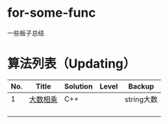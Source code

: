 # for-some-func
一些板子总结
# 算法列表（Updating）
|No.|Title|Solution|Level|Backup|
|---|-----|--------|-----|------|
|1|[大数相乘](https://github.com/liuyangNB/for-some-func/blob/master/%E5%A4%A7%E6%95%B0%E7%9B%B8%E4%B9%98.c)|C++||string大数|
||||||
||||||
||||||
||||||


